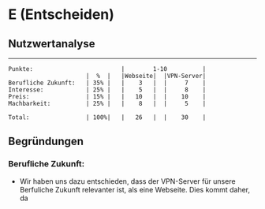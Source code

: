# E (Entscheiden)

## Nutzwertanalyse
----

    Punkte:                         |        1-10          |
                          |  %  |   |Webseite|  |VPN-Server|         
    Berufliche Zukunft:   | 35% |   |    3   |  |     7    |
    Interesse:            | 25% |   |    5   |  |     8    |
    Preis:                | 15% |   |   10   |  |    10    |
    Machbarkeit:          | 25% |   |    8   |  |     5    |
                                                      
    Total:                | 100%|   |   26   |  |    30    | 


## Begründungen

### Berufliche Zukunft:
 - Wir haben uns dazu entschieden, dass der VPN-Server für unsere Berfuliche Zukunft relevanter ist, als eine Webseite. Dies kommt daher, da 
